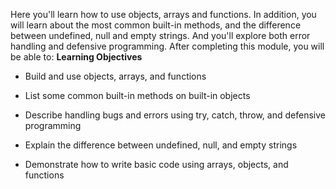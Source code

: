 Here you'll learn how to use objects, arrays and functions. In addition, you will learn about the most common built-in methods, and the difference between undefined, null and empty strings. And you'll explore both error handling and defensive programming. After completing this module, you will be able to:
**Learning Objectives**

- Build and use objects, arrays, and functions

- List some common built-in methods on built-in objects

- Describe handling bugs and errors using try, catch, throw, and defensive programming

- Explain the difference between undefined, null, and empty strings

- Demonstrate how to write basic code using arrays, objects, and functions